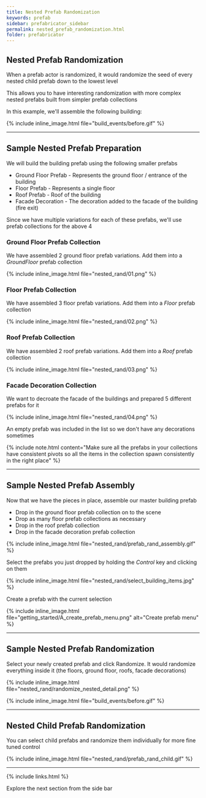 ```yaml
---
title: Nested Prefab Randomization
keywords: prefab
sidebar: prefabricator_sidebar
permalink: nested_prefab_randomization.html
folder: prefabricator
---
```


## Nested Prefab Randomization

When a prefab actor is randomized, it would randomize the seed of every nested child prefab down to the lowest level

This allows you to have interesting randomization with more complex nested prefabs built from simpler prefab collections

In this example, we'll assemble the following building:


{% include inline_image.html file="build_events/before.gif" %}


---

## Sample Nested Prefab Preparation

We will build the building prefab using the following smaller prefabs
* Ground Floor Prefab - Represents the ground floor / entrance of the building
* Floor Prefab - Represents a single floor
* Roof Prefab - Roof of the building
* Facade Decoration - The decoration added to the facade of the building (fire exit)

Since we have multiple variations for each of these prefabs, we'll use prefab collections for the above 4


### Ground Floor Prefab Collection
We have assembled 2 ground floor prefab variations.  Add them into a *GroundFloor* prefab collection

{% include inline_image.html file="nested_rand/01.png" %}


### Floor Prefab Collection
We have assembled 3 floor prefab variations.  Add them into a *Floor* prefab collection

{% include inline_image.html file="nested_rand/02.png" %}


### Roof Prefab Collection
We have assembled 2 roof prefab variations.  Add them into a *Roof* prefab collection

{% include inline_image.html file="nested_rand/03.png" %}


### Facade Decoration Collection
We want to decroate the facade of the buildings and prepared 5 different prefabs for it

{% include inline_image.html file="nested_rand/04.png" %}

An empty prefab was included in the list so we don't have any decorations sometimes


{% include note.html content="Make sure all the prefabs in your collections have consistent pivots so all the items in the collection spawn consistently in the right place" %}

---

## Sample Nested Prefab Assembly

Now that we have the pieces in place, assemble our master building prefab

* Drop in the ground floor prefab collection on to the scene
* Drop as many floor prefab collections as necessary
* Drop in the roof prefab collection
* Drop in the facade decoration prefab collection

{% include inline_image.html file="nested_rand/prefab_rand_assembly.gif" %}


Select the prefabs you just dropped by holding the *Control* key and clicking on them

{% include inline_image.html file="nested_rand/select_building_items.jpg" %}


Create a prefab with the current selection

{% include inline_image.html file="getting_started/A_create_prefab_menu.png" alt="Create prefab menu" %}

---

## Sample Nested Prefab Randomization

Select your newly created prefab and click Randomize.  It would randomize everything inside it 
(the floors, ground floor, roofs, facade decorations)


{% include inline_image.html file="nested_rand/randomize_nested_detail.png" %}

{% include inline_image.html file="build_events/before.gif" %}

---

## Nested Child Prefab Randomization

You can select child prefabs and randomize them individually for more fine tuned control

{% include inline_image.html file="nested_rand/prefab_rand_child.gif" %}

---

{% include links.html %}

Explore the next section from the side bar



